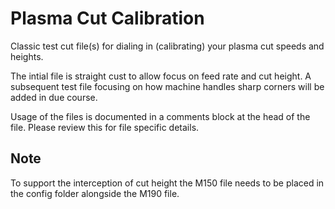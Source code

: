 # Plasma Cut Calibration

Classic test cut file(s) for dialing in (calibrating) your plasma cut speeds and heights.

The intial file is straight cust to allow focus on feed rate and cut height.  A subsequent test file focusing on how machine handles sharp corners will be added in due course.

Usage of the files is documented in a comments block at the head of the file. Please review this for file specific details.

## Note
To support the interception of cut height the M150 file needs to be placed in the config folder alongside the M190 file.

